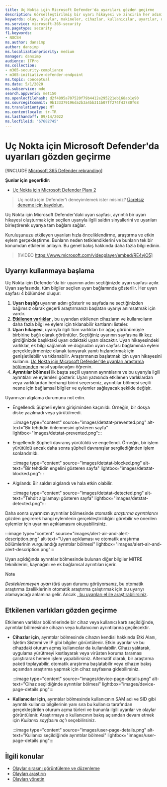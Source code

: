 ```yaml
---
title: Uç Nokta için Microsoft Defender'da uyarıları gözden geçirme
description: Görselleştirilmiş bir uyarı hikayesi ve zincirin her adımına ilişkin ayrıntılar da dahil olmak üzere uyarı bilgilerini gözden geçirin.
keywords: olay, olaylar, makineler, cihazlar, kullanıcılar, uyarılar, uyarı, araştırma, grafik, kanıt
ms.service: microsoft-365-security
ms.pagetype: security
f1.keywords:
- NOCSH
ms.author: dansimp
author: dansimp
ms.localizationpriority: medium
manager: dansimp
audience: ITPro
ms.collection:
- m365-security-compliance
- m365-initiative-defender-endpoint
ms.topic: conceptual
ms.date: 5/1/2020
ms.subservice: mde
search.appverid: met150
ms.openlocfilehash: d2f4895a707520f79b4412e295221eb168ab1e90
ms.sourcegitcommit: 9b133379196da2b3a4bb311b07ff274f43780f68
ms.translationtype: MT
ms.contentlocale: tr-TR
ms.lasthandoff: 09/14/2022
ms.locfileid: "67682745"
---
```

# <a name="review-alerts-in-microsoft-defender-for-endpoint"></a>Uç Nokta için Microsoft Defender'da uyarıları gözden geçirme

[!INCLUDE [Microsoft 365 Defender rebranding](../../includes/microsoft-defender.md)]


**Şunlar için geçerlidir:**
- [Uç Nokta için Microsoft Defender Planı 2](https://go.microsoft.com/fwlink/p/?linkid=2154037)

> Uç nokta için Defender'i deneyimlemek ister misiniz? [Ücretsiz deneme için kaydolun.](https://signup.microsoft.com/create-account/signup?products=7f379fee-c4f9-4278-b0a1-e4c8c2fcdf7e&ru=https://aka.ms/MDEp2OpenTrial?ocid=docs-wdatp-managealerts-abovefoldlink)

Uç Nokta için Microsoft Defender'daki uyarı sayfası, ayrıntılı bir uyarı hikayesi oluşturmak için seçilen uyarıyla ilgili saldırı sinyallerini ve uyarıları birleştirerek uyarıya tam bağlam sağlar.

Kuruluşunuzu etkileyen uyarıları hızla önceliklendirme, araştırma ve etkin eylem gerçekleştirme. Bunların neden tetiklendiklerini ve bunların tek bir konumdan etkilerini anlayın. Bu genel bakış hakkında daha fazla bilgi edinin.

> [!VIDEO https://www.microsoft.com/videoplayer/embed/RE4yiO5]

## <a name="getting-started-with-an-alert"></a>Uyarıyı kullanmaya başlama

Uç Nokta için Defender'da bir uyarının adını seçtiğinizde uyarı sayfası açılır. Uyarı sayfasında, tüm bilgiler seçilen uyarı bağlamında gösterilir. Her uyarı sayfası 4 bölümden oluşur:

1. **Uyarı başlığı** uyarının adını gösterir ve sayfada ne seçtiğinizden bağımsız olarak geçerli araştırmanızı başlatan uyarıyı anımsatmak için vardır.
2. [**Etkilenen varlıklar**](#review-affected-assets) , bu uyarıdan etkilenen cihazların ve kullanıcıların daha fazla bilgi ve eylem için tıklanabilir kartlarını listeler.
3. **Uyarı hikayesi**, uyarıyla ilgili tüm varlıkları bir ağaç görünümüyle birbirine bağlı olarak görüntüler. Seçtiğiniz uyarının sayfasına ilk kez girdiğinizde başlıktaki uyarı odaktaki uyarı olacaktır. Uyarı hikayesindeki varlıklar, ek bilgi sağlamak ve doğrudan uyarı sayfası bağlamında eylem gerçekleştirmenize olanak tanıyarak yanıtı hızlandırmak için genişletilebilir ve tıklanabilir. Araştırmanızı başlatmak için uyarı hikayesini kullanın. [Uç Nokta için Microsoft Defender'de uyarıları araştırma bölümünden](/microsoft-365/security/defender-endpoint/investigate-alerts) nasıl yapılacağını öğrenin.
4. **Ayrıntılar bölmesi** ilk başta seçili uyarının ayrıntılarını ve bu uyarıyla ilgili ayrıntıları ve eylemleri gösterir. Uyarı yazısında etkilenen varlıklardan veya varlıklardan herhangi birini seçerseniz, ayrıntılar bölmesi seçili nesne için bağlamsal bilgiler ve eylemler sağlayacak şekilde değişir.

Uyarınızın algılama durumunu not edin.

- Engellendi: Şüpheli eylem girişiminden kaçınıldı. Örneğin, bir dosya diske yazılmadı veya yürütülmedi.

  :::image type="content" source="images/detstat-prevented.png" alt-text="Bir tehdidin önlenmesini gösteren sayfa" lightbox="images/detstat-prevented.png":::

- Engellendi: Şüpheli davranış yürütüldü ve engellendi. Örneğin, bir işlem yürütüldü ancak daha sonra şüpheli davranışlar sergilediğinden işlem sonlandırıldı.

  :::image type="content" source="images/detstat-blocked.png" alt-text="Bir tehdidin engelini gösteren sayfa" lightbox="images/detstat-blocked.png":::

- Algılandı: Bir saldırı algılandı ve hala etkin olabilir.

  :::image type="content" source="images/detstat-detected.png" alt-text="Tehdit algılamayı gösteren sayfa" lightbox="images/detstat-detected.png":::

Daha sonra uyarınızın ayrıntılar bölmesinde otomatik *araştırma ayrıntılarını* gözden geçirerek hangi eylemlerin gerçekleştirildiğini görebilir ve önerilen eylemler için uyarının açıklamasını okuyabilirsiniz.

:::image type="content" source="images/alert-air-and-alert-description.png" alt-text="Uyarı açıklaması ve otomatik araştırma bölümlerinin vurgulandığı ayrıntılar bölmesi" lightbox="images/alert-air-and-alert-description.png":::

Uyarı açıldığında ayrıntılar bölmesinde bulunan diğer bilgiler MITRE tekniklerini, kaynağını ve ek bağlamsal ayrıntıları içerir.

> [!NOTE]
> *Desteklenmeyen uyarı türü* uyarı durumu görüyorsanız, bu otomatik araştırma özelliklerinin otomatik araştırma çalıştırmak için bu uyarıyı alamayacağı anlamına gelir. Ancak [, bu uyarıları el ile araştırabilirsiniz](../defender/investigate-incidents.md#alerts).

## <a name="review-affected-assets"></a>Etkilenen varlıkları gözden geçirme

Etkilenen varlıklar bölümlerinde bir cihaz veya kullanıcı kartı seçildiğinde, ayrıntılar bölmesinde cihazın veya kullanıcının ayrıntılarına geçilecektir.

- **Cihazlar için**, ayrıntılar bölmesinde cihazın kendisi hakkında Etki Alanı, İşletim Sistemi ve IP gibi bilgiler görüntülenir. Etkin uyarılar ve bu cihazdaki oturum açmış kullanıcılar da kullanılabilir. Cihazı yalıtarak, uygulama yürütmeyi kısıtlayarak veya virüsten koruma taraması çalıştırarak hemen işlem yapabilirsiniz. Alternatif olarak, bir araştırma paketi toplayabilir, otomatik araştırma başlatabilir veya cihazın bakış açısından araştırma yapmak için cihaz sayfasına gidebilirsiniz.

   :::image type="content" source="images/device-page-details.png" alt-text="Cihaz seçildiğinde ayrıntılar bölmesi" lightbox="images/device-page-details.png":::

- **Kullanıcılar için**, ayrıntılar bölmesinde kullanıcının SAM adı ve SID gibi ayrıntılı kullanıcı bilgilerinin yanı sıra bu kullanıcı tarafından gerçekleştirilen oturum açma türleri ve bununla ilgili uyarılar ve olaylar görüntülenir. Araştırmaya o kullanıcının bakış açısından devam etmek için *Kullanıcı sayfasını aç'ı* seçebilirsiniz.

   :::image type="content" source="images/user-page-details.png" alt-text="Kullanıcı seçildiğinde ayrıntılar bölmesi" lightbox="images/user-page-details.png":::

## <a name="related-topics"></a>İlgili konular

- [Olaylar sırasını görüntüleme ve düzenleme](view-incidents-queue.md)
- [Olayları araştırın](investigate-incidents.md)
- [Olayları yönetin](manage-incidents.md)
